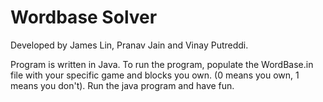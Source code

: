 Wordbase Solver
===============
Developed by James Lin, Pranav Jain and Vinay Putreddi.

Program is written in Java.
To run the program, populate the WordBase.in file with your specific game and blocks you own.
(0 means you own, 1 means you don't). 
Run the java program and have fun.
